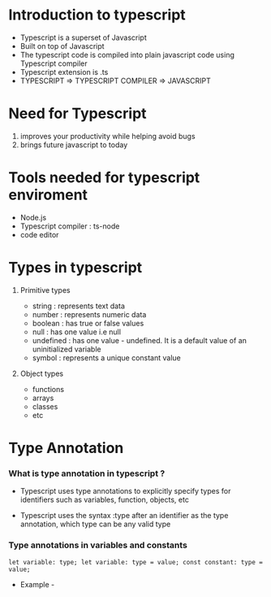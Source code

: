 # Introduction to typescript

- Typescript is a superset of Javascript
- Built on top of Javascript
- The typescript code is compiled into plain javascript code using Typescript compiler
- Typescript extension is .ts
- TYPESCRIPT => TYPESCRIPT COMPILER => JAVASCRIPT

# Need for Typescript

1. improves your productivity while helping avoid bugs
2. brings future javascript to today

# Tools needed for typescript enviroment

- Node.js
- Typescript compiler : ts-node
- code editor

# Types in typescript

1. Primitive types
    - string : represents text data
    - number : represents numeric data
    - boolean : has true or false values
    - null : has one value i.e null
    - undefined : has one value - undefined. It is a default value of an uninitialized variable
    - symbol : represents a unique constant value

2. Object types
    - functions
    - arrays
    - classes
    - etc

# Type Annotation

### What is type annotation in typescript ?
- Typescript uses type annotations to explicitly specify types for identifiers such as variables, function, objects, etc

- Typescript uses the syntax :type after an identifier as the type annotation, which type can be any valid type

### Type annotations in variables and constants

``
let variable: type;
let variable: type = value;
const constant: type = value;
``

- Example - 
